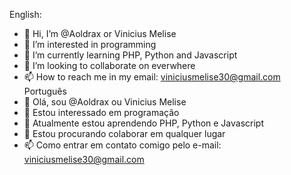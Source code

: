 English:
-  👋 Hi, I’m @Aoldrax or Vinicius Melise
- 👀 I’m interested in programming
- 🌱 I’m currently learning PHP, Python and Javascript
- 💞️ I’m looking to collaborate on everwhere
- 📫 How to reach me in my email: viniciusmelise30@gmail.com
Português
- 👋 Olá, sou @Aoldrax ou Vinicius Melise
- 👀 Estou interessado em programação
- 🌱 Atualmente estou aprendendo PHP, Python e Javascript
- 💞️ Estou procurando colaborar em qualquer lugar
- 📫 Como entrar em contato comigo pelo e-mail: viniciusmelise30@gmail.com

<!---
Aoldrax/Aoldrax is a ✨ special ✨ repository because its `README.md` (this file) appears on your GitHub profile.
You can click the Preview link to take a look at your changes.
--->
